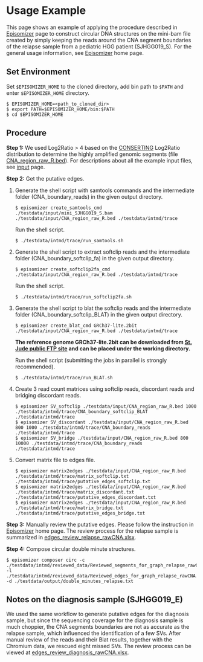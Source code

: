 # Usage Example
This page shows an example of applying the procedure described in [Episomizer](../README.md) page to construct 
circular DNA structures on the mini-bam file created by simply keeping the reads around the CNA segment boundaries 
of the relapse sample from a pediatric HGG patient (SJHGG019_S). 
For the general usage information, see [Episomizer](../README.md) home page.

## Set Environment
Set `$EPISOMIZER_HOME` to the cloned directory, add bin path to `$PATH` and enter `$EPISOMIZER_HOME`
directory.
```
$ EPISOMIZER_HOME=<path_to_cloned_dir>
$ export PATH=$EPISOMIZER_HOME/bin:$PATH
$ cd $EPISOMIZER_HOME
```

## Procedure
**Step 1:** We used Log2Ratio > 4 based on the [CONSERTING](https://www.nature.com/articles/nmeth.3394) Log2Ratio 
distribution to determine the highly amplified genomic segments 
(file [CNA_region_raw_R.bed](../testdata/input/CNA_region_raw_R.bed)). For
descriptions about all the example input files, see [input](../testdata/input/README.md) page.

**Step 2:** Get the putative edges.
1. Generate the shell script with samtools commands and the intermediate folder 
(CNA_boundary_reads) in 
    the given output directory.
    ```
    $ episomizer create_samtools_cmd ./testdata/input/mini_SJHGG019_S.bam ./testdata/input/CNA_region_raw_R.bed ./testdata/intmd/trace
    
    ```
    Run the shell script.
    ```
    $ ./testdata/intmd/trace/run_samtools.sh
    ```
    
2. Generate the shell script to extract softclip reads and the intermediate folder 
(CNA_boundary_softclip_fa) in
    the given output directory.
    ```
    $ episomizer create_softclip2fa_cmd ./testdata/input/CNA_region_raw_R.bed ./testdata/intmd/trace
    ```
    Run the shell script.
    ```
    $ ./testdata/intmd/trace/run_softclip2fa.sh
    ```
    
3. Generate the shell script to blat the softclip reads and the intermediate folder 
(CNA_boundary_softclip_BLAT) in
    the given output directory.
    ```
    $ episomizer create_blat_cmd GRCh37-lite.2bit ./testdata/input/CNA_region_raw_R.bed ./testdata/intmd/trace
    ```
    **The reference genome GRCh37-lite.2bit can be downloaded from 
    [St. Jude public FTP site](http://ftp.stjude.org/pub/software/cis-x/GRCh37-lite.2bit) and can be placed under the working directory.**
    
    Run the shell script (submitting the jobs in parallel is strongly recommended).
    ```
    $ ./testdata/intmd/trace/run_BLAT.sh
    ```
    
4. Create 3 read count matrices using softclip reads, discordant reads and bridging discordant reads.
    ```
    $ episomizer SV_softclip ./testdata/input/CNA_region_raw_R.bed 1000 ./testdata/intmd/trace/CNA_boundary_softclip_BLAT ./testdata/intmd/trace
    $ episomizer SV_discordant ./testdata/input/CNA_region_raw_R.bed 800 1000 ./testdata/intmd/trace/CNA_boundary_reads ./testdata/intmd/trace
    $ episomizer SV_bridge ./testdata/input/CNA_region_raw_R.bed 800 10000 ./testdata/intmd/trace/CNA_boundary_reads ./testdata/intmd/trace
    ```
    
5. Convert matrix file to edges file.
    ```
    $ episomizer matrix2edges ./testdata/input/CNA_region_raw_R.bed ./testdata/intmd/trace/matrix_softclip.txt ./testdata/intmd/trace/putative_edges_softclip.txt
    $ episomizer matrix2edges ./testdata/input/CNA_region_raw_R.bed ./testdata/intmd/trace/matrix_discordant.txt ./testdata/intmd/trace/putative_edges_discordant.txt
    $ episomizer matrix2edges ./testdata/input/CNA_region_raw_R.bed ./testdata/intmd/trace/matrix_bridge.txt ./testdata/intmd/trace/putative_edges_bridge.txt
    ```
 
**Step 3:** Manually review the putative edges.
Please follow the instruction in [Episomizer](../README.md) home page. The review process for the relapse sample is summarized in 
[edges_review_relapse_rawCNA.xlsx](../testdata/intmd/reviewed_data/edges_review_relapse_rawCNA.xlsx).

**Step 4:** Compose circular double minute structures.
```
$ episomizer composer circ -c ./testdata/intmd/reviewed_data/Reviewed_segments_for_graph_relapse_rawCNA.txt -l ./testdata/intmd/reviewed_data/Reviewed_edges_for_graph_relapse_rawCNA.txt -d ./testdata/output/double_minutes_relapse.txt
```

## Notes on the diagnosis sample (SJHGG019_E)
We used the same workflow to generate putative edges for the diagnosis sample, but since the sequencing coverage 
for the diagnosis sample is much choppier, the CNA segments boundaries are not as accurate as the relapse sample, 
which influenced the identification of a few SVs. After manual review of the reads and their Blat results, together 
with the Chromium data, we rescued eight missed SVs. The review process can be viewed 
at [edges_review_diagnosis_rawCNA.xlsx](../testdata/intmd/reviewed_data/edges_review_diagnosis_rawCNA.xlsx).  